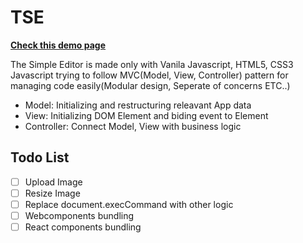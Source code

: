 # TSE

**[Check this demo page](https://sanghunlee-711.github.io/the-simple-editor/)**

The Simple Editor is made only with Vanila Javascript, HTML5, CSS3
Javascript trying to follow MVC(Model, View, Controller) pattern for managing code easily(Modular design, Seperate of concerns ETC..)

- Model: Initializing and restructuring releavant App data
- View: Initializing DOM Element and biding event to Element
- Controller: Connect Model, View with business logic

## Todo List

- [ ] Upload Image
- [ ] Resize Image
- [ ] Replace document.execCommand with other logic
- [ ] Webcomponents bundling
- [ ] React components bundling
